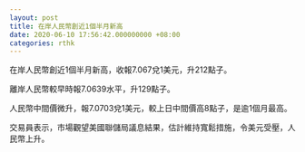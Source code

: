 ```yaml
---
layout: post
title: 在岸人民幣創近1個半月新高
date: 2020-06-10 17:56:42.000000000 +08:00
categories: rthk
---
```


在岸人民幣創近1個半月新高，收報7.067兌1美元，升212點子。

離岸人民幣較早時報7.0639水平，升129點子。

人民幣中間價微升，報7.0703兌1美元，較上日中間價高8點子，是逾1個月最高。

交易員表示，市場觀望美國聯儲局議息結果，估計維持寬鬆措施，令美元受壓，人民幣上升。
